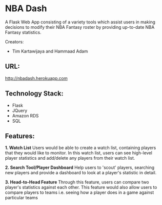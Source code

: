 # NBA Dash

A Flask Web App consisting of a variety tools which assist users in making	
decisions to modify their NBA Fantasy roster by providing up-to-date NBA Fantasy statistics.

Creators:
- Tim Kartawijaya and Hammaad Adam

## URL:
http://nbadash.herokuapp.com

## Technology Stack: 
- Flask 
- JQuery 
- Amazon RDS
- SQL

## Features: 

**1. Watch List**
Users	would	be able	to create	a	watch	list,	containing players that they would like to monitor. In this watch list, users can see high-level player statistics and add/delete any players from their watch list. 

**2. Search Tool/Player Dashboard**
Help users to 'scout' players, searching new players and provide a dashboard to look at a player's statistic in detail. 

**3. Head-to-Head Feature**
Through this feature, users can compare two player's statistics against each other. This feature would also allow users to compare players to teams i.e. seeing how a player does in a game against particular teams

